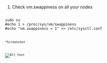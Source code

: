 1. Check vm.swappiness on all your nodes
<code>
sudo su
#echo 1 > /proc/sys/vm/swappiness
#echo "vm.swappiness = 1" >> /etc/sysctl.conf
<code>

*Screenshot

![Alt text](/images/swapiness.png?raw=true "Swapiness")
